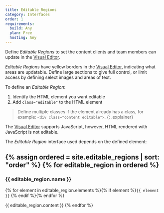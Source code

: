 ```yaml
---
title: Editable Regions
category: Interfaces
order: 1
requirements:
  build: Any
  plan: Free
  hosting: Any
---
```


Define *Editable Regions* to set the content clients and team members can update in the [Visual Editor](/editing/visual-editor/).

*Editable Regions* have yellow borders in the [Visual Editor](/editing/visual-editor/), indicating what areas are updatable. Define large sections to give full control, or limit access by defining select images and areas of text.

To define an *Editable Region*:

1. Identify the HTML element you want editable
2. Add `class="editable"` to the HTML element

> Define multiple classes if the element already has a class, for example: `<div class="content editable">`.
{: .explainer}

The [Visual Editor](/editing/visual-editor/) supports JavaScript, however, HTML rendered with JavaScript is not editable.

The *Editable Region* interface used depends on the defined element:

{% assign ordered = site.editable_regions | sort: "order" %}
{% for editable_region in ordered %}
  ---

  <h3 id="{{ editable_region.name | slugify }}">{{ editable_region.name }}</h3>

  {% for element in editable_region.elements %}{% if element %}`{{ element }}` {% endif %}{% endfor %}

  {{ editable_region.content }}
{% endfor %}
